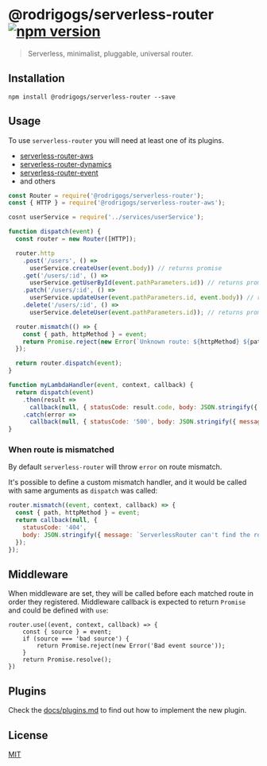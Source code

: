 # @rodrigogs/serverless-router [![npm version](https://badge.fury.io/js/%40rodrigogs%2Fserverless-router.svg)](https://www.npmjs.com/package/@rodrigogs/serverless-router)

> Serverless, minimalist, pluggable, universal router.

## Installation

```
npm install @rodrigogs/serverless-router --save
```

## Usage

To use `serverless-router` you will need at least one of its plugins.

* [serverless-router-aws](https://github.com/rodrigogs/serverless-router-aws)
* [serverless-router-dynamics](https://github.com/rodrigogs/serverless-router-dynamics)
* [serverless-router-event](https://github.com/rodrigogs/serverless-router-event)
* and others


```javascript
const Router = require('@rodrigogs/serverless-router');
const { HTTP } = require('@rodrigogs/serverless-router-aws');

cosnt userService = require('../services/userService');

function dispatch(event) {
  const router = new Router([HTTP]);

  router.http
    .post('/users', () =>
      userService.createUser(event.body)) // returns promise
    .get('/users/:id', () =>
      userService.getUserById(event.pathParameters.id)) // returns promise
    .patch('/users/:id', () =>
      userService.updateUser(event.pathParameters.id, event.body)) // returns promise
    .delete('/users/:id', () =>
      userService.deleteUser(event.pathParameters.id)); // returns promise

  router.mismatch(() => {
    const { path, httpMethod } = event;
    return Promise.reject(new Error(`Unknown route: ${httpMethod} ${path}`));
  });

  return router.dispatch(event);
}

function myLambdaHandler(event, context, callback) {
  return dispatch(event)
    .then(result =>
      callback(null, { statusCode: result.code, body: JSON.stringify({ payload: result.payload }) }))
    .catch(error =>
      callback(null, { statusCode: '500', body: JSON.stringify({ message: error.message }) }));
}
```

### When route is mismatched

By default `serverless-router` will throw `error` on route mismatch.

It's possible to define a custom mismatch handler, and it would be called with same arguments as `dispatch` was called:

```javascript
router.mismatch((event, context, callback) => {
  const { path, httpMethod } = event;
  return callback(null, {
    statusCode: '404',
    body: JSON.stringify({ message: `ServerlessRouter can't find the route ${httpMethod} ${path}` }),
  });
});
```

## Middleware

When middleware are set, they will be called before each matched route in order they registered.
Middleware callback is expected to return `Promise` and could be defined with `use`:
```
router.use((event, context, callback) => {
    const { source } = event;
    if (source === 'bad source') {
        return Promise.reject(new Error('Bad event source'));
    }
    return Promise.resolve();
})
```

## Plugins

Check the [docs/plugins.md](./docs/plugins.md) to find out how to implement the new plugin.

## License

[MIT](./LICENSE)
